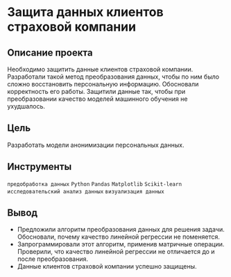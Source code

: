 # Защита данных клиентов страховой компании
## Описание проекта <br>
Необходимо защитить данные клиентов страховой компании. Разработали такой метод преобразования данных, чтобы по ним было сложно восстановить персональную информацию. Обосновали корректность его работы. Защитили данные так, чтобы при преобразовании качество моделей машинного обучения не ухудшалось. 

## Цель
Разработать модели анонимизации персональных данных.


## Инструменты
`предобработка данных`
`Python`
`Pandas`
`Matplotlib`
`Scikit-learn`
`исследовательский анализ данных`
`визуализация данных`



## Вывод
- Предложили алгоритм преобразования данных для решения задачи. Обосновали, почему качество линейной регрессии не поменяется.
- Запрограммировали этот алгоритм, применив матричные операции. Проверили, что качество линейной регрессии не отличается до и после преобразования.
- Данные клиентов страховой компании успешно защищены. 



